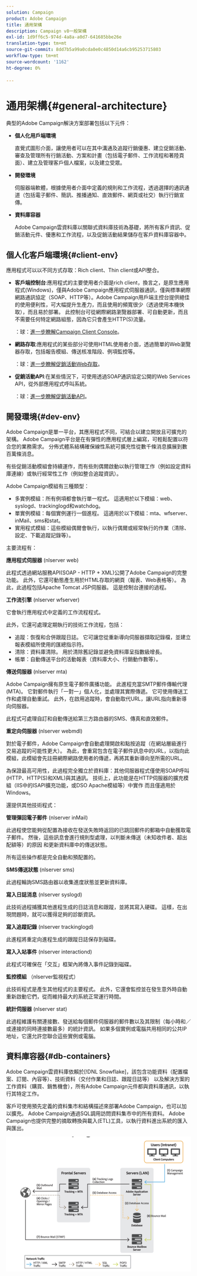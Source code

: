 ```yaml
---
solution: Campaign
product: Adobe Campaign
title: 通用架構
description: Campaign v8一般架構
exl-id: 1d9ff6c5-974d-4a8a-a0d7-641685bbe26e
translation-type: tm+mt
source-git-commit: 8dd7b5a99a0cda0e0c4850d14a6cb95253715803
workflow-type: tm+mt
source-wordcount: '1162'
ht-degree: 0%

---
```


# 通用架構{#general-architecture}

典型的Adobe Campaign解決方案部署包括以下元件：

* **個人化用戶端環境**

   直覺式圖形介面，讓使用者可以在其中溝通及追蹤行銷優惠、建立促銷活動、審查及管理所有行銷活動、方案和計畫（包括電子郵件、工作流程和著陸頁面）、建立及管理客戶個人檔案，以及建立受眾。

* **開發環境**

   伺服器端軟體，根據使用者介面中定義的規則和工作流程，透過選擇的通訊通道（包括電子郵件、簡訊、推播通知、直效郵件、網頁或社交）執行行銷宣傳。

* **資料庫容器**

   Adobe Campaign雲資料庫以關聯式資料庫技術為基礎，將所有客戶資訊、促銷活動元件、優惠和工作流程，以及促銷活動結果儲存在客戶資料庫容器中。

## 個人化客戶端環境{#client-env}

應用程式可以以不同方式存取：Rich client、Thin client或API整合。

* **客戶端控制台**:應用程式的主要使用者介面是rich client，換言之，是原生應用程式(Windows)，僅與Adobe Campaign應用程式伺服器通訊，僅與標準網際網路通訊協定（SOAP、HTTP等）。Adobe Campaign用戶端主控台提供絕佳的使用便利性，可大幅提升生產力，而且使用的頻寬很少（透過使用本機快取），而且易於部署。 此控制台可從網際網路瀏覽器部署、可自動更新，而且不需要任何特定網路組態，因為它只會產生HTTP(S)流量。

   ：球：[進一步瞭解Campaign Client Console](../start/connect.md)。

* **網路存取**:應用程式的某些部分可使用HTML使用者介面，透過簡單的Web瀏覽器存取，包括報告模組、傳送核准階段、例項監控等。

   ：球：[進一步瞭解促銷活動Web存取](../start/connect.md)。

* **促銷活動API**:在某些情況下，可使用透過SOAP通訊協定公開的Web Services API，從外部應用程式呼叫系統。

   ：球：[進一步瞭解促銷活動API](../dev/api.md)。

## 開發環境{#dev-env}

Adobe Campaign是單一平台，其應用程式不同，可結合以建立開放且可擴充的架構。 Adobe Campaign平台是在有彈性的應用程式層上編寫，可輕鬆配置以符合您的業務需求。 分佈式體系結構確保線性系統可擴充性從數千條消息擴展到數百萬條消息。

有些促銷活動模組會持續運作，而有些則偶爾啟動以執行管理工作（例如設定資料庫連線）或執行經常性工作（例如整合追蹤資訊）。

Adobe Campaign模組有三種類型：

* 多實例模組：所有例項都會執行單一程式。 這適用於以下模組：web、syslogd、trackinglogd和watchdog。
* 單實例模組：每個實例運行一個進程。 這適用於以下模組：mta、wfserver、inMail、sms和stat。
* 實用程式模組：這些模組偶爾會執行，以執行偶爾或經常執行的作業（清除、設定、下載追蹤記錄等）。

主要流程有：

**應用程式伺服器** (nlserver web)

此程式透過網站服務API(SOAP - HTTP + XML)公開了Adobe Campaign的完整功能。 此外，它還可動態產生用於HTML存取的網頁（報表、Web表格等）。 為此，此過程包括Apache Tomcat JSP伺服器。 這是控制台連接的過程。

**工作流引擎** (nlserver wfserver)

它會執行應用程式中定義的工作流程程式。

此外，它還可處理定期執行的技術工作流程，包括：

* 追蹤：恢復和合併跟蹤日誌。 它可讓您從重新導向伺服器擷取記錄檔，並建立報表模組所使用的匯總指示符。
* 清除：資料庫清除。 用於清除舊記錄並避免資料庫呈指數級增長。
* 帳單：自動傳送平台的活動報表（資料庫大小、行銷動作數等）。

**傳送伺服器** (nlserver mta)

Adobe Campaign擁有原生電子郵件廣播功能。 此進程充當SMTP郵件傳輸代理(MTA)。 它對郵件執行「一對一」個人化，並處理其實際傳遞。 它可使用傳送工作和處理自動重試。 此外，在啟用追蹤時，會自動取代URL，讓URL指向重新導向伺服器。

此程式可處理自訂和自動傳送給第三方路由器的SMS、傳真和直效郵件。

**重定向伺服器** (nlserver webmdl)

對於電子郵件，Adobe Campaign會自動處理開啟和點按追蹤（在網站層級進行交易追蹤的可能性更大）。 為此，會重寫包含在電子郵件訊息中的URL，以指向此模組，此模組會先註冊網際網路使用者的傳遞，再將其重新導向至所需的URL。

為保證最高可用性，此過程完全獨立於資料庫：其他伺服器程式僅使用SOAP呼叫(HTTP、HTTP(S)和XML)與其通訊。 技術上，此功能是在HTTP伺服器的擴充模組（IIS中的ISAPI擴充功能，或DSO Apache模組等）中實作 而且僅適用於Windows。

還提供其他技術程式：

**管理彈回電子郵件** (nlserver inMail)

此過程使您能夠從配置為接收在發送失敗時返回的已跳回郵件的郵箱中自動獲取電子郵件。 然後，這些訊息會進行規則型處理，以判斷未傳送（未知收件者、超出配額等）的原因 和更新資料庫中的傳送狀態。

所有這些操作都是完全自動和預配置的。

**SMS傳送狀態** (nlserver sms)

此過程輪詢SMS路由器以收集進度狀態並更新資料庫。

**寫入日誌消息** (nlserver syslogd)

此技術過程捕獲其他進程生成的日誌消息和跟蹤，並將其寫入硬碟。 這樣，在出現問題時，就可以獲得足夠的診斷資訊。

**寫入追蹤記錄** (nlserver trackinglogd)

此進程將重定向進程生成的跟蹤日誌保存到磁碟。

**寫入入站事件** (nlserver interactiond)

此程式可確保在「交互」框架內將傳入事件記錄到磁碟。

**監控模組** （nlserver監視程式）

此技術程式是產生其他程式的主要程式。 此外，它還會監控並在發生意外時自動重新啟動它們，從而維持最大的系統正常運行時間。

**統計伺服器** (nlserver stat)

此過程維護有關連接數、發送給每個郵件伺服器的郵件數以及其限制（每小時和／或連接的同時連接數最多）的統計資訊。 如果多個實例或電腦共用相同的公共IP地址，它還允許您聯合這些實例或電腦。

## 資料庫容器{#db-containers}

Adobe Campaign雲資料庫依賴於[!DNL Snowflake]，該包含功能資料（配置檔案、訂閱、內容等）、技術資料（交付作業和日誌、跟蹤日誌等） 以及解決方案的工作資料（購買、銷售機會），所有Adobe Campaign元件都與資料庫通訊，以執行其特定工作。

客戶可使用預先定義的資料集市和結構描述來部署Adobe Campaign，也可以加以擴充。 Adobe Campaign通過SQL調用訪問資料集市中的所有資料。 Adobe Campaign也提供完整的摘取轉換與載入(ETL)工具，以執行資料進出系統的匯入與匯出。

![](assets/data-flow-diagram.png)
